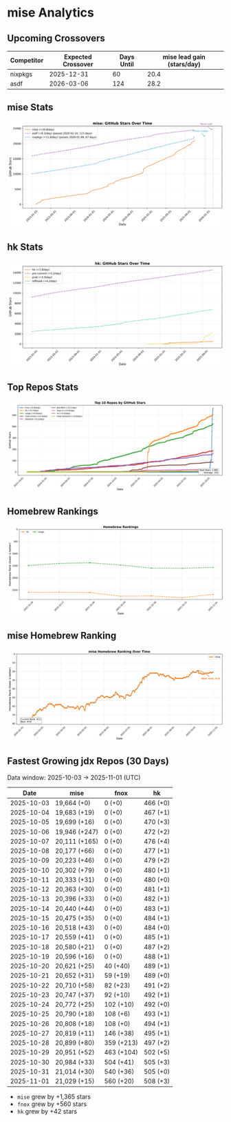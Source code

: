 # mise Analytics

## Upcoming Crossovers

<!-- START upcoming-crossovers -->

| Competitor | Expected Crossover | Days Until | mise lead gain (stars/day) |
| --- | --- | --- | --- |
| nixpkgs | 2025-12-31 | 60 | 20.4 |
| asdf | 2026-03-06 | 124 | 28.2 |

<!-- END upcoming-crossovers -->

## mise Stats

![mise Stats](charts/mise_stats.png)

## hk Stats

![hk Stats](charts/hk_stats.png)

## Top Repos Stats

![Top Repos Stats](charts/top_repos_stats.png)

## Homebrew Rankings

![Homebrew Rankings](charts/brew_rankings.png)

## mise Homebrew Ranking

![mise Homebrew Ranking](charts/mise_brew_rank.png)

## Fastest Growing jdx Repos (30 Days)

<!-- START fastest-growing -->

Data window: 2025-10-03 → 2025-11-01 (UTC)

| Date | mise | fnox | hk |
| --- | --- | --- | --- |
| 2025-10-03 | 19,664 (+0) | 0 (+0) | 466 (+0) |
| 2025-10-04 | 19,683 (+19) | 0 (+0) | 467 (+1) |
| 2025-10-05 | 19,699 (+16) | 0 (+0) | 470 (+3) |
| 2025-10-06 | 19,946 (+247) | 0 (+0) | 472 (+2) |
| 2025-10-07 | 20,111 (+165) | 0 (+0) | 476 (+4) |
| 2025-10-08 | 20,177 (+66) | 0 (+0) | 477 (+1) |
| 2025-10-09 | 20,223 (+46) | 0 (+0) | 479 (+2) |
| 2025-10-10 | 20,302 (+79) | 0 (+0) | 480 (+1) |
| 2025-10-11 | 20,333 (+31) | 0 (+0) | 480 (+0) |
| 2025-10-12 | 20,363 (+30) | 0 (+0) | 481 (+1) |
| 2025-10-13 | 20,396 (+33) | 0 (+0) | 482 (+1) |
| 2025-10-14 | 20,440 (+44) | 0 (+0) | 483 (+1) |
| 2025-10-15 | 20,475 (+35) | 0 (+0) | 484 (+1) |
| 2025-10-16 | 20,518 (+43) | 0 (+0) | 484 (+0) |
| 2025-10-17 | 20,559 (+41) | 0 (+0) | 485 (+1) |
| 2025-10-18 | 20,580 (+21) | 0 (+0) | 487 (+2) |
| 2025-10-19 | 20,596 (+16) | 0 (+0) | 488 (+1) |
| 2025-10-20 | 20,621 (+25) | 40 (+40) | 489 (+1) |
| 2025-10-21 | 20,652 (+31) | 59 (+19) | 489 (+0) |
| 2025-10-22 | 20,710 (+58) | 82 (+23) | 491 (+2) |
| 2025-10-23 | 20,747 (+37) | 92 (+10) | 492 (+1) |
| 2025-10-24 | 20,772 (+25) | 102 (+10) | 492 (+0) |
| 2025-10-25 | 20,790 (+18) | 108 (+6) | 493 (+1) |
| 2025-10-26 | 20,808 (+18) | 108 (+0) | 494 (+1) |
| 2025-10-27 | 20,819 (+11) | 146 (+38) | 495 (+1) |
| 2025-10-28 | 20,899 (+80) | 359 (+213) | 497 (+2) |
| 2025-10-29 | 20,951 (+52) | 463 (+104) | 502 (+5) |
| 2025-10-30 | 20,984 (+33) | 504 (+41) | 505 (+3) |
| 2025-10-31 | 21,014 (+30) | 540 (+36) | 505 (+0) |
| 2025-11-01 | 21,029 (+15) | 560 (+20) | 508 (+3) |

- `mise` grew by +1,365 stars
- `fnox` grew by +560 stars
- `hk` grew by +42 stars

<!-- END fastest-growing -->

